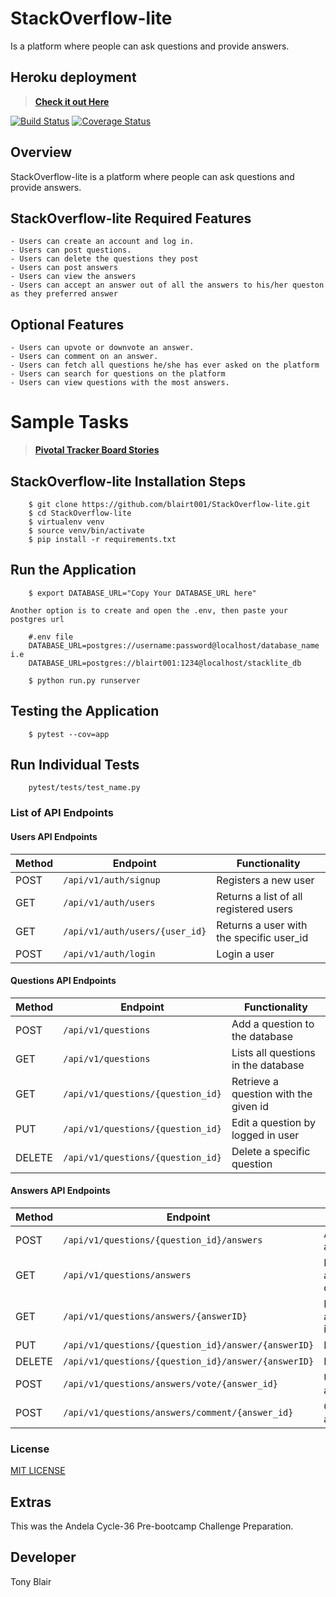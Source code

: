 # StackOverflow-lite
Is a platform where people can ask questions and provide answers.

## Heroku deployment
> **[Check it out Here](https://stackoverflowlite-blair-heroku.herokuapp.com/)**

[![Build Status](https://travis-ci.org/blairt001/StackOverflow-lite.svg?branch=develop)](https://travis-ci.org/blairt001/StackOverflow-lite)
[![Coverage Status](https://coveralls.io/repos/github/blairt001/StackOverflow-lite/badge.svg)](https://coveralls.io/github/blairt001/StackOverflow-lite)


## Overview
StackOverflow-lite is a platform where people can ask questions and provide answers.

## StackOverflow-lite Required Features
    - Users can create an account and log in.
    - Users can post questions.
    - Users can delete the questions they post
    - Users can post answers
    - Users can view the answers
    - Users can accept an answer out of all the answers to his/her queston as they preferred answer

## Optional Features
    - Users can upvote or downvote an answer.
    - Users can comment on an answer.
    - Users can fetch all questions he/she has ever asked on the platform
    - Users can search for questions on the platform
    - Users can view questions with the most answers.


#  Sample Tasks
 
 >  **[Pivotal Tracker Board Stories](https://www.pivotaltracker.com/n/projects/2234206)**

## StackOverflow-lite Installation Steps
```
    $ git clone https://github.com/blairt001/StackOverflow-lite.git
    $ cd StackOverflow-lite
    $ virtualenv venv
    $ source venv/bin/activate
    $ pip install -r requirements.txt  
```
 

## Run the Application
```
    $ export DATABASE_URL="Copy Your DATABASE_URL here"
``` 
    Another option is to create and open the .env, then paste your postgres url
```
    #.env file
    DATABASE_URL=postgres://username:password@localhost/database_name i.e
    DATABASE_URL=postgres://blairt001:1234@localhost/stacklite_db
    
    $ python run.py runserver
```
## Testing the Application
``` 
    $ pytest --cov=app

```
## Run Individual Tests
``` 
    pytest/tests/test_name.py 
```
### List of API Endpoints

#### Users API Endpoints

Method | Endpoint | Functionality
--- | --- | ---
POST | `/api/v1/auth/signup` | Registers a new user
GET | `/api/v1/auth/users` | Returns a list of all registered users
GET | `/api/v1/auth/users/{user_id}` | Returns a user with the specific user_id
POST | `/api/v1/auth/login` | Login a user

#### Questions API Endpoints

Method | Endpoint | Functionality
--- | --- | ---
POST | `/api/v1/questions` | Add a question to the database
GET | `/api/v1/questions` | Lists all questions in the database
GET | `/api/v1/questions/{question_id}` | Retrieve a question with the given id
PUT | `/api/v1/questions/{question_id}` | Edit a question by logged in user
DELETE | `/api/v1/questions/{question_id}` | Delete a specific question

#### Answers API Endpoints

Method | Endpoint | Functionality
--- | --- | ---
POST | `/api/v1/questions/{question_id}/answers` | Add an answer to a question
GET | `/api/v1/questions/answers` | Lists all answersin the database
GET | `/api/v1/questions/answers/{answerID}` | Retrieve an answer with the id
PUT | `/api/v1/questions/{question_id}/answer/{answerID}` | Edit answer
DELETE | `/api/v1/questions/{question_id}/answer/{answerID}` | Delete answer
POST | `/api/v1/questions/answers/vote/{answer_id}` | Upvote/DownVote an answer
POST | `/api/v1/questions/answers/comment/{answer_id}` | Comment on an answer


### License
[MIT LICENSE](https://github.com/blairt001/StackOverflow-lite/blob/master/LICENSE)

## Extras
This was the Andela Cycle-36 Pre-bootcamp Challenge Preparation.

## Developer
Tony Blair